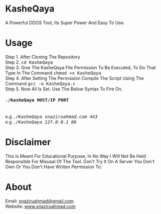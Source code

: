# KasheQaya
A Powerful DDOS Tool, Its Super Power And Easy To Use.
                                             
# Usage
Step 1.   After Cloning The Repository <br />
Step 2.   <tt> cd KasheQaya </tt> <br />
Step 3.   Give The KasheQaya File Permission To Be Executed, To Do That Type In The Command <tt> chmod +x KasheQaya </tt> <br />
Step 4.   After Setting The Permission Compile The Script Using The Command <tt>gcc -o KasheQaya.c </tt><br />
Step 5.   Now All Is Set. Use The Below Syntax To Fire On. <br />

  <h4><tt> ./KasheQaya HOST/IP PORT </tt> </h4><br />
  e.g <em> <tt> ./KasheQaya snaziruahmad.com 443 </tt> </em><br />
  e.g <em> <tt> ./KasheQaya 127.0.0.1 80 </tt> </em><br />
  
# Disclaimer
This Is Meant For Educational Purpose, In No Way I Will Not Be Held Responsible For Misusal Of The Tool. Don't Try It On A Server You Don't Own Or You Don't Have Wriiten Permission To.

# About
Email: snaziruahmad@gmail.com <br />
Website: www.snaziruahmad.com <br />
